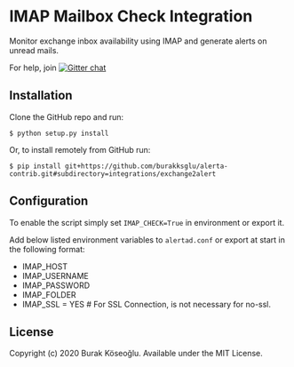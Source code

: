 IMAP Mailbox Check Integration
==================

Monitor exchange inbox availability using IMAP and generate alerts on unread mails.

For help, join [![Gitter chat](https://badges.gitter.im/alerta/chat.png)](https://gitter.im/alerta/chat)

Installation
------------

Clone the GitHub repo and run:

    $ python setup.py install

Or, to install remotely from GitHub run:

    $ pip install git+https://github.com/burakksglu/alerta-contrib.git#subdirectory=integrations/exchange2alert

Configuration
-------------
To enable the script simply set `IMAP_CHECK=True` in environment or export it.


Add below listed environment variables to `alertad.conf` or export at start in the following format:

 - IMAP_HOST
 - IMAP_USERNAME
 - IMAP_PASSWORD
 - IMAP_FOLDER 
 - IMAP_SSL = YES # For SSL Connection, is not necessary for no-ssl.

License
-------

Copyright (c) 2020 Burak Köseoğlu. Available under the MIT License.
